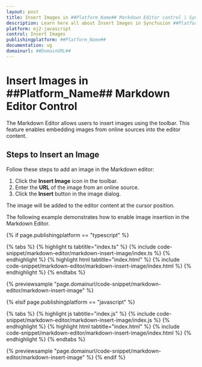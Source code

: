 ```yaml
---
layout: post
title: Insert Images in ##Platform_Name## Markdown Editor control | Syncfusion
description: Learn here all about Insert Images in Syncfusion ##Platform_Name## Markdown Editor control of Syncfusion Essential JS 2 and more.
platform: ej2-javascript
control: Insert Images
publishingplatform: ##Platform_Name##
documentation: ug
domainurl: ##DomainURL##
---
```


# Insert Images in ##Platform_Name## Markdown Editor Control

The Markdown Editor allows users to insert images using the toolbar. This feature enables embedding images from online sources into the editor content.

## Steps to Insert an Image  

Follow these steps to add an image in the Markdown editor:

1. Click the **Insert Image** icon in the toolbar.
2. Enter the **URL** of the image from an online source.
3. Click the **Insert** button in the image dialog.

The image will be added to the editor content at the cursor position.

The following example demonstrates how to enable image insertion in the Markdown Editor.

{% if page.publishingplatform == "typescript" %}

{% tabs %}
{% highlight ts tabtitle="index.ts" %}
{% include code-snippet/markdown-editor/markdown-insert-image/index.ts %}
{% endhighlight %}
{% highlight html tabtitle="index.html" %}
{% include code-snippet/markdown-editor/markdown-insert-image/index.html %}
{% endhighlight %}
{% endtabs %}
        
{% previewsample "page.domainurl/code-snippet/markdown-editor/markdown-insert-image" %}

{% elsif page.publishingplatform == "javascript" %}

{% tabs %}
{% highlight js tabtitle="index.js" %}
{% include code-snippet/markdown-editor/markdown-insert-image/index.js %}
{% endhighlight %}
{% highlight html tabtitle="index.html" %}
{% include code-snippet/markdown-editor/markdown-insert-image/index.html %}
{% endhighlight %}
{% endtabs %}

{% previewsample "page.domainurl/code-snippet/markdown-editor/markdown-insert-image" %}
{% endif %}